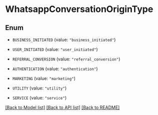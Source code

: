 # WhatsappConversationOriginType

## Enum


* `BUSINESS_INITIATED` (value: `"business_initiated"`)

* `USER_INITIATED` (value: `"user_initiated"`)

* `REFERRAL_CONVERSION` (value: `"referral_conversion"`)

* `AUTHENTICATION` (value: `"authentication"`)

* `MARKETING` (value: `"marketing"`)

* `UTILITY` (value: `"utility"`)

* `SERVICE` (value: `"service"`)


[[Back to Model list]](../README.md#documentation-for-models) [[Back to API list]](../README.md#documentation-for-api-endpoints) [[Back to README]](../README.md)
